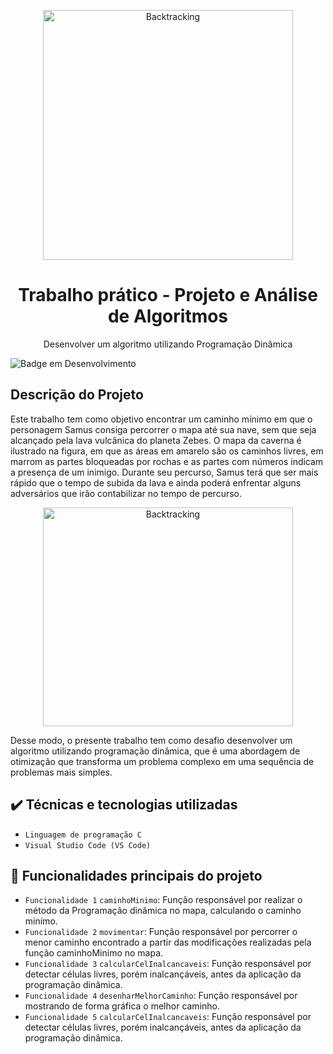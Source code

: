 <p align="center">
  <img width="400" height="400" alt="Backtracking" src="https://user-images.githubusercontent.com/81054281/161358329-6e5e6792-a806-4838-9f56-218933b35467.png">
</p>


<h1 align="center">Trabalho prático - Projeto e Análise de Algoritmos</h1>

<p align="center">Desenvolver um algoritmo utilizando Programação Dinâmica</p>

![Badge em Desenvolvimento](http://img.shields.io/static/v1?label=STATUS&message=FINALIZADOO&color=GREEN&style=for-the-badge)


## Descrição do Projeto

Este trabalho tem como objetivo encontrar um caminho mínimo em que o personagem Samus consiga percorrer o mapa até sua nave, sem que seja alcançado pela lava vulcânica do planeta Zebes. O mapa da caverna é ilustrado na figura, em que as áreas em amarelo são os caminhos livres, em marrom as partes bloqueadas por rochas e as partes com números indicam a presença de um inimigo. Durante seu percurso, Samus terá que ser mais rápido que o tempo de subida da lava e ainda poderá enfrentar alguns adversários que irão contabilizar no tempo de percurso. 

<p align="center">
  <img width="400" height="350" alt="Backtracking" src="https://user-images.githubusercontent.com/81054281/161359662-9c6f2afd-31c3-4abe-9843-f25e8fbdf80c.png">
</p>

Desse modo, o presente trabalho tem como desafio desenvolver um algoritmo utilizando programação dinâmica, que é uma abordagem de otimização que transforma um problema complexo em uma sequência de problemas mais simples.

## ✔️ Técnicas e tecnologias utilizadas

- ``Linguagem de programação C``
- ``Visual Studio Code (VS Code)``

## 🔨 Funcionalidades principais do projeto

- `Funcionalidade 1` `caminhoMinimo`: Função responsável por realizar o método da Programação dinâmica no mapa, calculando o caminho minímo. 
- `Funcionalidade 2` `movimentar`: Função responsável por percorrer o menor caminho encontrado a partir das modificações realizadas pela função caminhoMinimo no mapa.
- `Funcionalidade 3` `calcularCelInalcancaveis`: Função responsável por detectar células livres, porém inalcançáveis, antes da aplicação da programação dinâmica.
- `Funcionalidade 4` `desenharMelhorCaminho`: Função responsável por mostrando de forma gráfica o melhor caminho.
- `Funcionalidade 5` `calcularCelInalcancaveis`: Função responsável por detectar células livres, porém inalcançáveis, antes da aplicação da programação dinâmica.
 
